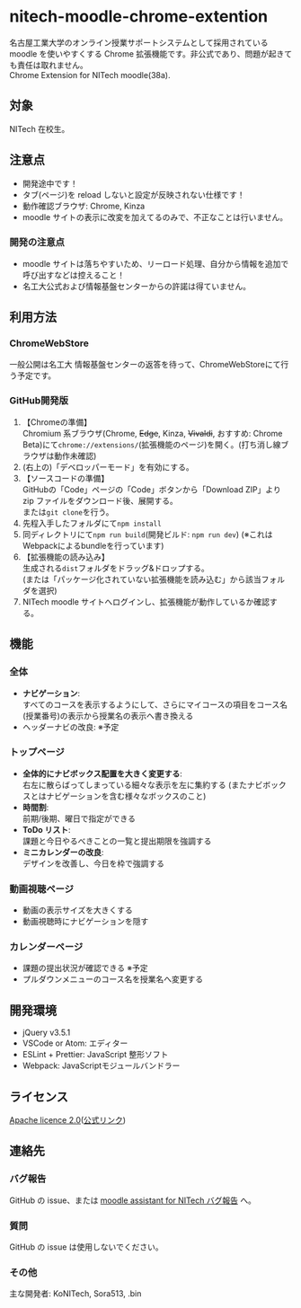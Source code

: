 # nitech-moodle-chrome-extention

名古屋工業大学のオンライン授業サポートシステムとして採用されている moodle を使いやすくする Chrome 拡張機能です。非公式であり、問題が起きても責任は取れません。<br>
Chrome Extension for NITech moodle(38a).

## 対象

NITech 在校生。

## 注意点

- 開発途中です！
- タブ(ページ)を reload しないと設定が反映されない仕様です！
- 動作確認ブラウザ: Chrome, Kinza
- moodle サイトの表示に改変を加えてるのみで、不正なことは行いません。

### 開発の注意点

- moodle サイトは落ちやすいため、リーロード処理、自分から情報を追加で呼び出すなどは控えること！
- 名工大公式および情報基盤センターからの許諾は得ていません。

## 利用方法

### ChromeWebStore

一般公開は名工大 情報基盤センターの返答を待って、ChromeWebStoreにて行う予定です。

### GitHub開発版

1. 【Chromeの準備】<br>Chromium 系ブラウザ(Chrome, ~~Edge~~, Kinza, ~~Vivaldi~~, おすすめ: Chrome Beta)にて`chrome://extensions/`(拡張機能のページ)を開く。(打ち消し線ブラウザは動作未確認)
2. (右上の)「デベロッパーモード」を有効にする。
3. 【ソースコードの準備】<br>GitHubの「Code」ページの「Code」ボタンから「Download ZIP」より zip ファイルをダウンロード後、展開する。<br>または`git clone`を行う。
4. 先程入手したフォルダにて`npm install`
5. 同ディレクトリにて`npm run build`(開発ビルド: `npm run dev`) (※これはWebpackによるbundleを行っています)
6. 【拡張機能の読み込み】<br>生成される`dist`フォルダをドラッグ&ドロップする。<br>(または「パッケージ化されていない拡張機能を読み込む」から該当フォルダを選択)
7. NITech moodle サイトへログインし、拡張機能が動作しているか確認する。

## 機能

### 全体

- **ナビゲーション**: <br>すべてのコースを表示するようにして、さらにマイコースの項目をコース名(授業番号)の表示から授業名の表示へ書き換える
- ヘッダーナビの改良: ※予定

### トップページ

- **全体的にナビボックス配置を大きく変更する**: <br>右左に散らばってしまっている細々な表示を左に集約する (またナビボックスとはナビゲーションを含む様々なボックスのこと)
- **時間割**: <br>前期/後期、曜日で指定ができる
- **ToDo リスト**: <br>課題と今日やるべきことの一覧と提出期限を強調する
- **ミニカレンダーの改良**: <br>デザインを改善し、今日を枠で強調する

### 動画視聴ページ

- 動画の表示サイズを大きくする
- 動画視聴時にナビゲーションを隠す

### カレンダーページ

- 課題の提出状況が確認できる ※予定
- プルダウンメニューのコース名を授業名へ変更する

## 開発環境

- jQuery v3.5.1
- VSCode or Atom: エディター
- ESLint + Prettier: JavaScript 整形ソフト
- Webpack: JavaScriptモジュールバンドラー

## ライセンス

[Apache licence 2.0](LICENSE)([公式リンク](http://www.apache.org/licenses/LICENSE-2.0))

## 連絡先

### バグ報告

GitHub の issue、または [moodle assistant for NITech バグ報告](http://nitech-create.com/forms/moodle-assistant/bug/) へ。

### 質問

GitHub の issue は使用しないでください。

### その他

主な開発者: KoNITech, Sora513, .bin
